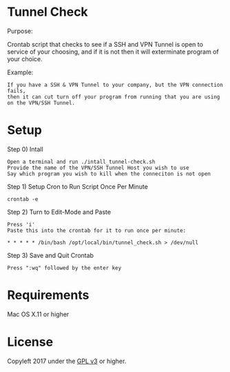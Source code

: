 Tunnel Check
=====
Purpose: 

Crontab script that checks to see if a SSH and VPN Tunnel is open to service of your choosing, 
and if it is not then it will exterminate program of your choice.

Example:

    If you have a SSH & VPN Tunnel to your company, but the VPN connection fails, 
    then it can cut turn off your program from running that you are using on the VPN/SSH Tunnel.


Setup
======

Step 0) Intall

    Open a terminal and run ./intall_tunnel-check.sh
    Provide the name of the VPN/SSH Tunnel Host you wish to use
    Say which program you wish to kill when the conneciton is not open

Step 1) Setup Cron to Run Script Once Per Minute

    crontab -e

Step 2) Turn to Edit-Mode and Paste

    Press 'i'
    Paste this into the crontab for it to run once per minute:
    
    * * * * * /bin/bash /opt/local/bin/tunnel_check.sh > /dev/null

Step 3) Save and Quit Crontab

    Press ":wq" followed by the enter key

Requirements
=====
Mac OS X.11 or higher


License
=====
Copyleft 2017 under the <a href="http://www.gnu.org/licenses/gpl-3.0.html">GPL v3</a> or higher.

	
